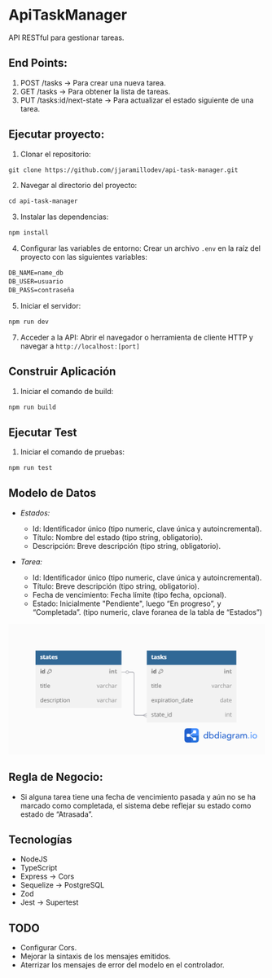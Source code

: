 # ApiTaskManager

  API RESTful para gestionar tareas.

## End Points:

  1. POST /tasks -> Para crear una nueva tarea.
  2. GET /tasks -> Para obtener la lista de tareas.
  3. PUT /tasks:id/next-state -> Para actualizar el estado siguiente de una tarea.

## Ejecutar proyecto:

  1. Clonar el repositorio:
  ```markdown
  git clone https://github.com/jjaramillodev/api-task-manager.git
  ```

  2. Navegar al directorio del proyecto:
  ```markdown
  cd api-task-manager
  ```

  3. Instalar las dependencias:
  ```markdown
  npm install
  ```

  4. Configurar las variables de entorno:
    Crear un archivo `.env` en la raíz del proyecto con las siguientes variables:
  ```markdown
  DB_NAME=name_db
  DB_USER=usuario
  DB_PASS=contraseña
  ```

  5. Iniciar el servidor:
  ```markdown
  npm run dev
  ```

  7. Acceder a la API:
  Abrir el navegador o herramienta de cliente HTTP y navegar a `http://localhost:[port]`

## Construir Aplicación

  1. Iniciar el comando de build:
  ```markdown
  npm run build
  ```

## Ejecutar Test

  1. Iniciar el comando de pruebas:
  ```markdown
  npm run test
  ```

## Modelo de Datos

  - *Estados:*
    - Id: Identificador único (tipo numeric, clave única y autoincremental).
    - Título: Nombre del estado (tipo string, obligatorio).
    - Descripción: Breve descripción (tipo string, obligatorio).

  - *Tarea:*
    - Id: Identificador único (tipo numeric, clave única y autoincremental).
    - Título: Breve descripción (tipo string, obligatorio).
    - Fecha de vencimiento: Fecha límite (tipo fecha, opcional).
    - Estado: Inicialmente "Pendiente", luego “En progreso”, y “Completada”. (tipo numeric, clave foranea de la tabla de “Estados”)

  ![alt text](docs/images/db_relation.png)

## Regla de Negocio:

  - Si alguna tarea tiene una fecha de vencimiento pasada y aún no se ha marcado como completada, el sistema debe reflejar su estado como estado de “Atrasada”.

## Tecnologías

  - NodeJS
  - TypeScript
  - Express -> Cors
  - Sequelize -> PostgreSQL
  - Zod
  - Jest -> Supertest

## TODO
  - Configurar Cors.
  - Mejorar la sintaxis de los mensajes emitidos.
  - Aterrizar los mensajes de error del modelo en el controlador.